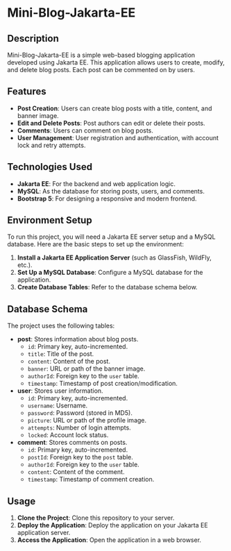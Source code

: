# Mini-Blog-Jakarta-EE
## Description
Mini-Blog-Jakarta-EE is a simple web-based blogging application developed using Jakarta EE. This application allows users to create, modify, and delete blog posts. Each post can be commented on by users.

## Features
- **Post Creation**: Users can create blog posts with a title, content, and banner image.
- **Edit and Delete Posts**: Post authors can edit or delete their posts.
- **Comments**: Users can comment on blog posts.
- **User Management**: User registration and authentication, with account lock and retry attempts.
## Technologies Used
- **Jakarta EE**: For the backend and web application logic.
- **MySQL**: As the database for storing posts, users, and comments.
- **Bootstrap 5**: For designing a responsive and modern frontend.

## Environment Setup
To run this project, you will need a Jakarta EE server setup and a MySQL database. Here are the basic steps to set up the environment:
1. **Install a Jakarta EE Application Server** (such as GlassFish, WildFly, etc.).
2. **Set Up a MySQL Database**: Configure a MySQL database for the application.
3. **Create Database Tables**: Refer to the database schema below.

## Database Schema
The project uses the following tables:
- **post**: Stores information about blog posts.
    - `id`: Primary key, auto-incremented.
    - `title`: Title of the post.
    - `content`: Content of the post.
    - `banner`: URL or path of the banner image.
    - `authorId`: Foreign key to the `user` table.
    - `timestamp`: Timestamp of post creation/modification.
- **user**: Stores user information.
    - `id`: Primary key, auto-incremented.
    - `username`: Username.
    - `password`: Password (stored in MD5).
    - `picture`: URL or path of the profile image.
    - `attempts`: Number of login attempts.
    - `locked`: Account lock status.
- **comment**: Stores comments on posts.
    - `id`: Primary key, auto-incremented.
    - `postId`: Foreign key to the `post` table.
    - `authorId`: Foreign key to the `user` table.
    - `content`: Content of the comment.
    - `timestamp`: Timestamp of comment creation.

## Usage
1. **Clone the Project**: Clone this repository to your server.
2. **Deploy the Application**: Deploy the application on your Jakarta EE application server.
3. **Access the Application**: Open the application in a web browser.
